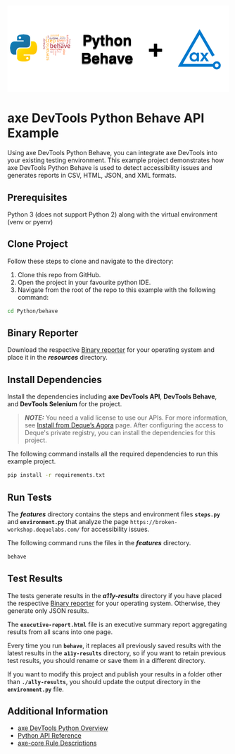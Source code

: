 ![logo](./docs/logo-python-behave.png)

# axe DevTools Python Behave API Example

Using axe DevTools Python Behave, you can integrate axe DevTools into your existing testing environment. This example project demonstrates how axe DevTools Python Behave is used to detect accessibility issues and generates reports in CSV, HTML, JSON, and XML formats.

## Prerequisites

Python 3 (does not support Python 2) along with the virtual environment (venv or pyenv)

## Clone Project

Follow these steps to clone and navigate to the directory:
1. Clone this repo from GitHub.
2. Open the project in your favourite python IDE.
3. Navigate from the root of the repo to this example with the following command:

```sh
cd Python/behave
```

## Binary Reporter

Download the respective [Binary reporter](https://docs.deque.com/devtools-html/4.0.0/en/downloads#binary-reporter) for your operating system and place it in the **_resources_** directory.

## Install Dependencies

Install the dependencies including **axe DevTools API**, **DevTools Behave**, and **DevTools Selenium** for the project.

> **_NOTE:_**
>You need a valid license to use our APIs. For more information, see [Install from Deque’s Agora](https://docs.deque.com/devtools-html/4.0.0/en/py-getting-started) page. After configuring the access to Deque's private registry, you can install the dependencies for this project.

The following command installs all the required dependencies to run this example project.

```sh
pip install -r requirements.txt
```

## Run Tests

The **_features_** directory contains the steps and environment files **`steps.py`** and **`environment.py`** that analyze the page `https://broken-workshop.dequelabs.com/` for accessibility issues.

The following command runs the files in the **_features_** directory.

```sh
behave
```

## Test Results

The tests generate results in the **_a11y-results_** directory if you have placed the respective [Binary reporter](https://docs.deque.com/devtools-html/4.0.0/en/downloads#binary-reporter) for your operating system. Otherwise, they generate only JSON results.

The **`executive-report.html`** file is an executive summary report aggregating results from all scans into one page.

Every time you run **`behave`**, it replaces all previously saved results with the latest results in the **`a11y-results`** directory, so if you want to retain previous test results, you should rename or save them in a different directory. 

If you want to modify this project and publish your results in a folder other than **`./ally-results`**, you should update the output directory in the **`environment.py`** file. 

## Additional Information

- [axe DevTools Python Overview](https://docs.deque.com/devtools-html/4.0.0/en/py-usage-overview)
- [Python API Reference](https://docs.deque.com/devtools-html/4.0.0/en/py-api-behave)
- [axe-core Rule Descriptions](https://github.com/dequelabs/axe-core/blob/master/doc/rule-descriptions.md)

 